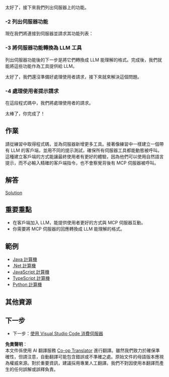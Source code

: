 <!--
CO_OP_TRANSLATOR_METADATA:
{
  "original_hash": "f74887f51a69d3f255cb83d0b517c623",
  "translation_date": "2025-07-04T16:02:14+00:00",
  "source_file": "03-GettingStarted/03-llm-client/README.md",
  "language_code": "mo"
}
-->
太好了，接下來我們列出伺服器上的功能。

### -2 列出伺服器功能

現在我們將連接到伺服器並請求其功能列表：

### -3 將伺服器功能轉換為 LLM 工具

列出伺服器功能後的下一步是將它們轉換成 LLM 能理解的格式。完成後，我們就能將這些功能作為工具提供給 LLM。

太好了，我們還沒準備好處理使用者請求，接下來就來解決這個問題。

### -4 處理使用者提示請求

在這段程式碼中，我們將處理使用者的請求。

太棒了，你完成了！

## 作業

請從練習中取得程式碼，並為伺服器新增更多工具。接著像練習中一樣建立一個帶有 LLM 的客戶端，並用不同的提示測試，確保所有伺服器工具都能動態被呼叫。這種建立客戶端的方式能讓最終使用者有更好的體驗，因為他們可以使用自然語言提示，而不必輸入精確的客戶端指令，也不會察覺背後有 MCP 伺服器被呼叫。

## 解答

[Solution](/03-GettingStarted/03-llm-client/solution/README.md)

## 重要重點

- 在客戶端加入 LLM，能提供使用者更好的方式與 MCP 伺服器互動。
- 你需要將 MCP 伺服器的回應轉換成 LLM 能理解的格式。

## 範例

- [Java 計算機](../samples/java/calculator/README.md)
- [.Net 計算機](../../../../03-GettingStarted/samples/csharp)
- [JavaScript 計算機](../samples/javascript/README.md)
- [TypeScript 計算機](../samples/typescript/README.md)
- [Python 計算機](../../../../03-GettingStarted/samples/python)

## 其他資源

## 下一步

- 下一步：[使用 Visual Studio Code 消費伺服器](../04-vscode/README.md)

**免責聲明**：  
本文件係使用 AI 翻譯服務 [Co-op Translator](https://github.com/Azure/co-op-translator) 進行翻譯。雖然我們致力於確保準確性，但請注意，自動翻譯可能包含錯誤或不準確之處。原始文件的母語版本應視為權威來源。對於重要資訊，建議採用專業人工翻譯。我們不對因使用本翻譯而產生的任何誤解或誤釋負責。